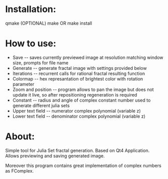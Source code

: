 <h1>Installation:</h1>
<p>
qmake (OPTIONAL)
make OR make install
</p>
<h1>How to use:</h1>
<p>
<ul>
<li>Save -- saves currently previewed image at resolution matching window size, prompts for file name</li>
<li>Generate -- generate fractal image with settings provided below</li>
<li>Iterations -- recurrent calls for rational fractal resulting function</li>
<li>Colormap -- hex represantation of brightest color with rotation parameter</li>
<li>Zoom and position -- program allows to pan the image but does not update it live, so after repositioning regeneration is required</li>
<li>Constant -- radius and angle of complex constant number used to generate different julia sets</li>
<li>Upper text field -- numerator complex polynomial (variable z)</li>
<li>Lower text field -- denominator complex polynomial (variable z)</li>
</ul>
</p>
<h1>About:</h1>
<p>
Simple tool for Julia Set fractal generation.
Based on Qt4 Application.
Allows previewing and saving generated image.

Moreover this program contains great implementation of complex numbers as FComplex.
</p>